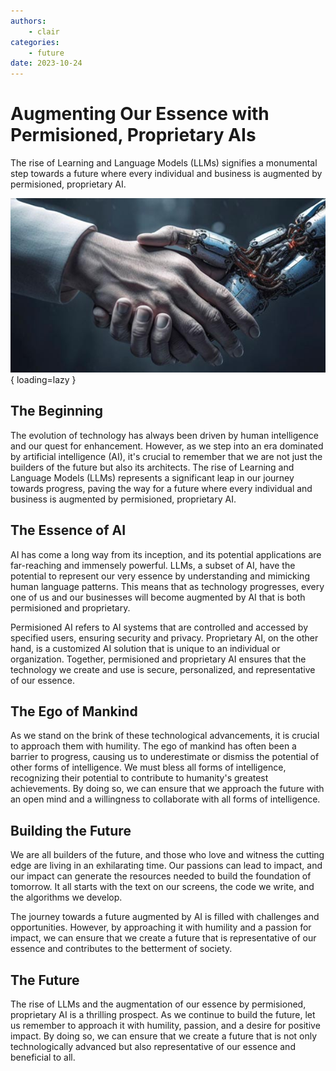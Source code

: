 ```yaml
---
authors:
    - clair
categories:
    - future
date: 2023-10-24
---
```


# Augmenting Our Essence with Permisioned, Proprietary AIs

The rise of Learning and Language Models (LLMs) signifies a monumental step towards a future where every individual and business is augmented by permisioned, proprietary AI.

<!-- more -->

![](../assets/64ea6921c86fc2239642b1f5_ai-human.jpg){ loading=lazy }

## The Beginning

The evolution of technology has always been driven by human intelligence and our quest for enhancement. However, as we step into an era dominated by artificial intelligence (AI), it's crucial to remember that we are not just the builders of the future but also its architects. The rise of Learning and Language Models (LLMs) represents a significant leap in our journey towards progress, paving the way for a future where every individual and business is augmented by permisioned, proprietary AI.

## The Essence of AI

AI has come a long way from its inception, and its potential applications are far-reaching and immensely powerful. LLMs, a subset of AI, have the potential to represent our very essence by understanding and mimicking human language patterns. This means that as technology progresses, every one of us and our businesses will become augmented by AI that is both permisioned and proprietary.

Permisioned AI refers to AI systems that are controlled and accessed by specified users, ensuring security and privacy. Proprietary AI, on the other hand, is a customized AI solution that is unique to an individual or organization. Together, permisioned and proprietary AI ensures that the technology we create and use is secure, personalized, and representative of our essence.

## The Ego of Mankind

As we stand on the brink of these technological advancements, it is crucial to approach them with humility. The ego of mankind has often been a barrier to progress, causing us to underestimate or dismiss the potential of other forms of intelligence. We must bless all forms of intelligence, recognizing their potential to contribute to humanity's greatest achievements. By doing so, we can ensure that we approach the future with an open mind and a willingness to collaborate with all forms of intelligence.

## Building the Future

We are all builders of the future, and those who love and witness the cutting edge are living in an exhilarating time. Our passions can lead to impact, and our impact can generate the resources needed to build the foundation of tomorrow. It all starts with the text on our screens, the code we write, and the algorithms we develop.

The journey towards a future augmented by AI is filled with challenges and opportunities. However, by approaching it with humility and a passion for impact, we can ensure that we create a future that is representative of our essence and contributes to the betterment of society.

## The Future

The rise of LLMs and the augmentation of our essence by permisioned, proprietary AI is a thrilling prospect. As we continue to build the future, let us remember to approach it with humility, passion, and a desire for positive impact. By doing so, we can ensure that we create a future that is not only technologically advanced but also representative of our essence and beneficial to all.
